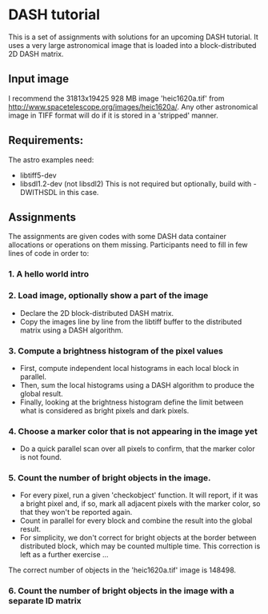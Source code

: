 # DASH tutorial

This is a set of assignments with solutions for an upcoming DASH tutorial. It uses a very large astronomical image that is loaded into a block-distributed 2D DASH matrix.

## Input image

I recommend the 31813x19425 928 MB image 'heic1620a.tif' from http://www.spacetelescope.org/images/heic1620a/. Any other astronomical image in TIFF format will do if it is stored in a 'stripped' manner.

## Requirements:

The astro examples need:
* libtiff5-dev
* libsdl1.2-dev (not libsdl2) This is not required but optionally, build with -DWITHSDL in this case.

## Assignments

The assignments are given codes with some DASH data container allocations or operations on them missing. Participants need to fill in few lines of code in order to:

### 1. A hello world intro

### 2. Load image, optionally show a part of the image
* Declare the 2D block-distributed DASH matrix.
* Copy the images line by line from the libtiff buffer to the distributed matrix using a DASH algorithm.

### 3. Compute a brightness histogram of the pixel values
* First, compute independent local histograms in each local block in parallel.
* Then, sum the local histograms using a DASH algorithm to produce the global result.
* Finally, looking at the brightness histogram define the limit between what is considered as bright pixels and dark pixels.

### 4. Choose a marker color that is not appearing in the image yet
* Do a quick parallel scan over all pixels to confirm, that the marker color is not found.

### 5. Count the number of bright objects in the image.
* For every pixel, run a given 'checkobject' function. It will report, if it was a bright pixel and, if so, mark all adjacent pixels with the marker color, so that they won't be reported again.
* Count in parallel for every block and combine the result into the global result.
* For simplicity, we don't correct for bright objects at the border between distributed block, which may be counted multiple time. This correction is left as a further exercise ...

The correct number of objects in the 'heic1620a.tif' image is 148498.

### 6. Count the number of bright objects in the image with a separate ID matrix
